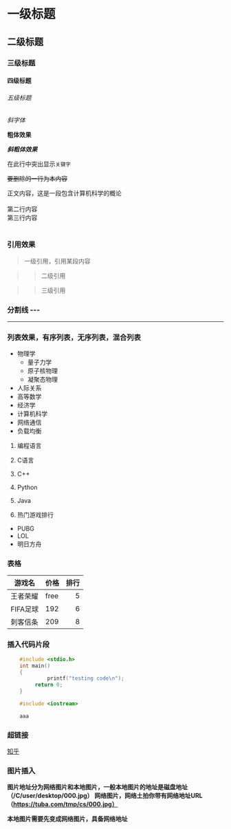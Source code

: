 # 一级标题

## 二级标题

### 三级标题

#### 四级标题

###### 五级标题

*斜字体*

**粗体效果**

***斜粗体效果***

在此行中突出显示`关键字`

~~要删除的一行为本内容~~

正文内容，这是一段包含计算机科学的概论<br><br>
第二行内容<br>
第三行内容<br><br>
### 引用效果
> 一级引用，引用某段内容

>> 二级引用

>> 三级引用

### 分割线 \-\-\-

--------------

### 列表效果，有序列表，无序列表，混合列表

* 物理学
  * 量子力学
  * 原子核物理
  * 凝聚态物理
* 人际关系
* 高等数学
* 经济学
* 计算机科学
 * 网络通信
  * 负载均衡

1. 编程语言
  1. C语言
  2. C++
  3. Python
  4. Java

1. 热门游戏排行
  * PUBG
  * LOL
  * 明日方舟

### 表格

游戏名|价格|排行
--|:--|--:|
王者荣耀|free|5
FIFA足球|192|6
刺客信条|209|8


### 插入代码片段
```c
	#include <stdio.h>
	int main()
	{
             printf("testing code\n");
	     return 0;
	}

```

```cpp
	#include <iostream>

```

```python
	aaa
```

### 超链接
[知乎](https://www.zhihu.com "点击进入知乎")


### 图片插入

**图片地址分为网络图片和本地图片，一般本地图片的地址是磁盘地址 （/C/user/desktop/000.jpg）
网络图片，网络土拍你带有网络地址URL （https://tuba.com/tmp/cs/000.jpg）**

**本地图片需要先变成网络图片，具备网络地址**


